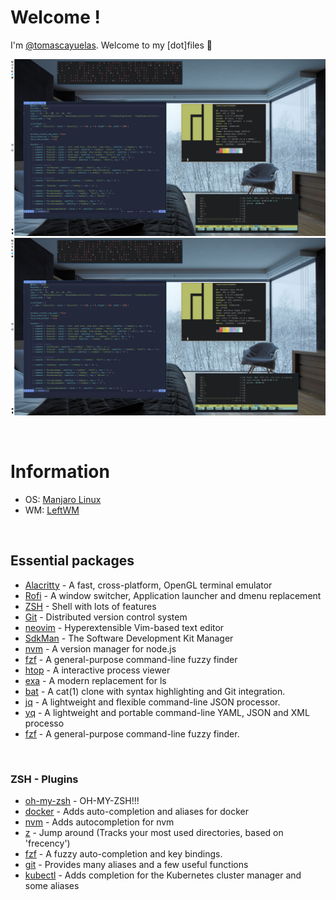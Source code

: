 # Welcome !
I'm [@tomascayuelas](https://github.com/tomascayuelas/). Welcome to my [dot]files :dromedary_camel:

![Floating Preview](assets/images/floating.png)
![Floating Preview](assets/images/floating.png)

<br>

# Information
- OS: [Manjaro Linux](https://manjaro.org/)
- WM: [LeftWM](https://github.com/leftwm/leftwm)

<br>

## Essential packages
- [Alacritty](https://github.com/alacritty/alacritty) - A fast, cross-platform, OpenGL terminal emulator
- [Rofi](https://github.com/davatorium/rofi) - A window switcher, Application launcher and dmenu replacement
- [ZSH](https://github.com/zsh-users/zsh) - Shell with lots of features
- [Git](https://git-scm.com/) - Distributed version control system
- [neovim](https://github.com/neovim/neovim) - Hyperextensible Vim-based text editor
- [SdkMan](https://sdkman.io) - The Software Development Kit Manager
- [nvm](https://github.com/nvm-sh/nvm) - A version manager for node.js
- [fzf](https://github.com/junegunn/fzf) - A general-purpose command-line fuzzy finder
- [htop](https://htop.dev/) - A interactive process viewer
- [exa](https://github.com/ogham/exa) - A modern replacement for ls
- [bat](https://github.com/sharkdp/bat) -  A cat(1) clone with syntax highlighting and Git integration.
- [jq](https://github.com/stedolan/jq) - A lightweight and flexible command-line JSON processor.
- [yq](https://github.com/mikefarah/yq) - A lightweight and portable command-line YAML, JSON and XML processo
- [fzf](https://github.com/junegunn/fzf) - A general-purpose command-line fuzzy finder.

<br>

### ZSH - Plugins
- [oh-my-zsh](https://github.com/ohmyzsh/ohmyzsh) - OH-MY-ZSH!!!
- [docker](https://github.com/ohmyzsh/ohmyzsh/tree/master/plugins/docker) - Adds auto-completion and aliases for docker
- [nvm](https://github.com/ohmyzsh/ohmyzsh/tree/master/plugins/nvm) - Adds autocompletion for nvm
- [z](https://github.com/ohmyzsh/ohmyzsh/tree/master/plugins/z) - Jump around (Tracks your most used directories, based on 'frecency')
- [fzf](https://github.com/ohmyzsh/ohmyzsh/tree/master/plugins/fzf) - A fuzzy auto-completion and key bindings.
- [git](https://github.com/ohmyzsh/ohmyzsh/tree/master/plugins/git) - Provides many aliases and a few useful functions
- [kubectl](https://github.com/ohmyzsh/ohmyzsh/tree/master/plugins/kubectl) - Adds completion for the Kubernetes cluster manager and some aliases
